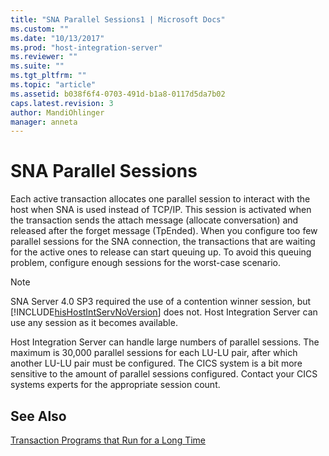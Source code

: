 ```yaml
---
title: "SNA Parallel Sessions1 | Microsoft Docs"
ms.custom: ""
ms.date: "10/13/2017"
ms.prod: "host-integration-server"
ms.reviewer: ""
ms.suite: ""
ms.tgt_pltfrm: ""
ms.topic: "article"
ms.assetid: b038f6f4-0703-491d-b1a8-0117d5da7b02
caps.latest.revision: 3
author: MandiOhlinger
manager: anneta
---
```

# SNA Parallel Sessions
Each active transaction allocates one parallel session to interact with the host when SNA is used instead of TCP/IP. This session is activated when the transaction sends the attach message (allocate conversation) and released after the forget message (TpEnded). When you configure too few parallel sessions for the SNA connection, the transactions that are waiting for the active ones to release can start queuing up. To avoid this queuing problem, configure enough sessions for the worst-case scenario.  
  
> [!NOTE]
>  SNA Server 4.0 SP3 required the use of a contention winner session, but [!INCLUDE[hisHostIntServNoVersion](../core/includes/hishostintservnoversion-md.md)] does not. Host Integration Server can use any session as it becomes available.  
  
 Host Integration Server can handle large numbers of parallel sessions. The maximum is 30,000 parallel sessions for each LU-LU pair, after which another LU-LU pair must be configured. The CICS system is a bit more sensitive to the amount of parallel sessions configured. Contact your CICS systems experts for the appropriate session count.  
  
## See Also  
 [Transaction Programs that Run for a Long Time](../core/transaction-programs-that-run-for-a-long-time.md)
